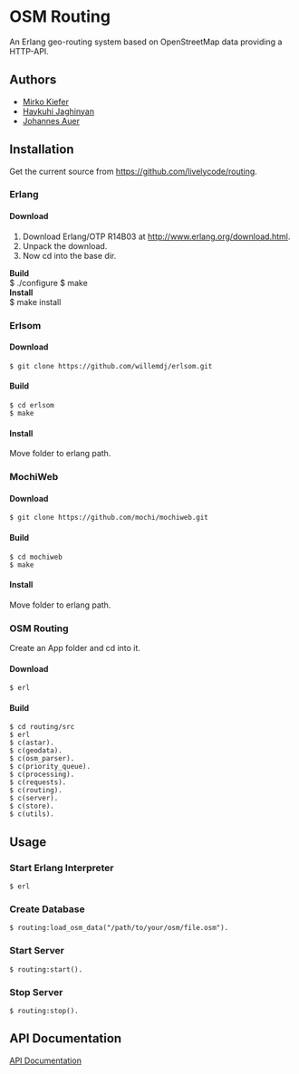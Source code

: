 # OSM Routing
An Erlang geo-routing system based on OpenStreetMap data providing a HTTP-API.

## Authors
- [Mirko Kiefer](https://github.com/mirkok)
- [Haykuhi Jaghinyan](mailto:haikuhi290489@aol.com)
- [Johannes Auer](https://github.com/johannesauer)

## Installation
Get the current source from https://github.com/livelycode/routing.
### Erlang
#### Download
1. Download Erlang/OTP R14B03 at http://www.erlang.org/download.html.
2. Unpack the download.
3. Now cd into the base dir.  

**Build**  
	$ ./configure
	$ make  
**Install**  
	$ make install

### Erlsom
#### Download
	$ git clone https://github.com/willemdj/erlsom.git
#### Build
	$ cd erlsom
	$ make
#### Install
Move folder to erlang path.

### MochiWeb
#### Download
	$ git clone https://github.com/mochi/mochiweb.git
#### Build
	$ cd mochiweb
	$ make
#### Install
Move folder to erlang path.

### OSM Routing
Create an App folder and cd into it.
#### Download
	$ erl
#### Build
	$ cd routing/src
	$ erl
	$ c(astar).
	$ c(geodata).
	$ c(osm_parser).
	$ c(priority_queue).
	$ c(processing).
	$ c(requests).
	$ c(routing).
	$ c(server).
	$ c(store).
	$ c(utils).

## Usage
### Start Erlang Interpreter
	$ erl

### Create Database
	$ routing:load_osm_data("/path/to/your/osm/file.osm").

### Start Server
	$ routing:start().

### Stop Server
	$ routing:stop().

## API Documentation

[API Documentation](https://github.com/livelycode/routing/blob/master/api.md)